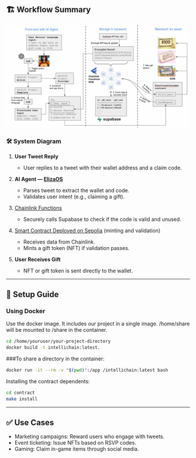 ## 🏗️ Workflow Summary

![System Diagram](img/image.jpg)


### 🛠 System Diagram

1. **User Tweet Reply**

   * User replies to a tweet with their wallet address and a claim code.

2. **AI Agent — [ElizaOS](https://github.com/elizaOS/eliza)**

   * Parses tweet to extract the wallet and code.
   * Validates user intent (e.g., claiming a gift).

3. [Chainlink Functions](https://functions.chain.link/)
   * Securely calls Supabase to check if the code is valid and unused.

4. [Smart Contract Deployed on Sepolia](https://sepolia.etherscan.io/address/0x3437c36913b3f2f18a71f63750d0a35fbd6b2135) (minting and validation)
   * Receives data from Chainlink.
   * Mints a gift token (NFT) if validation passes.

5. **User Receives Gift**

   * NFT or gift token is sent directly to the wallet.


---

## 🚀 Setup Guide

###  Using Docker
Use the docker image. It includes our project in a single image. /home/share will be mounted to /share in the container.

```bash
cd /home/youruser/your-project-directory
docker build -t intellichain:latest.
```

###To share a directory in the container:
```bash
docker run -it --rm -v "$(pwd)":/app /intellichain:latest bash
```

Installing the contract dependents:

```bash
cd contract
make install
```

---

## ✅ Use Cases
- Marketing campaigns: Reward users who engage with tweets.
- Event ticketing: Issue NFTs based on RSVP codes.
- Gaming: Claim in-game items through social media.
